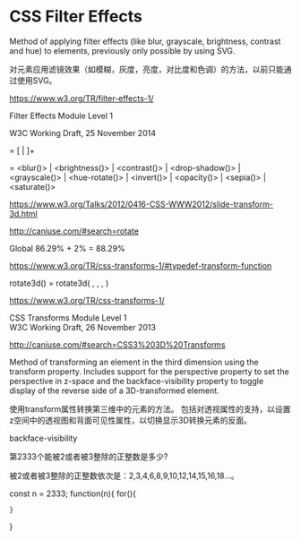 # CSS Filter Effects  



Method of applying filter effects (like blur, grayscale, brightness, contrast and hue) to elements, previously only possible by using SVG.


对元素应用滤镜效果（如模糊，灰度，亮度，对比度和色调）的方法，以前只能通过使用SVG。



https://www.w3.org/TR/filter-effects-1/


Filter Effects Module Level 1

W3C Working Draft, 25 November 2014



<filter-function-list> = [ <filter-function> | <url> ]+

<filter-function> = <blur()> | <brightness()> | <contrast()> | <drop-shadow()>
| <grayscale()> | <hue-rotate()> | <invert()> | <opacity()> | <sepia()> | <saturate()>








https://www.w3.org/Talks/2012/0416-CSS-WWW2012/slide-transform-3d.html


http://caniuse.com/#search=rotate


Global 86.29%  +   2%  =   88.29%




https://www.w3.org/TR/css-transforms-1/#typedef-transform-function

rotate3d() = rotate3d( <number> , <number> , <number> , <angle> )




https://www.w3.org/TR/css-transforms-1/

CSS Transforms Module Level 1  
W3C Working Draft, 26 November 2013  


http://caniuse.com/#search=CSS3%203D%20Transforms



Method of transforming an element in the third dimension using the transform property. Includes support for the perspective property to set the perspective in z-space and the backface-visibility property to toggle display of the reverse side of a 3D-transformed element.


使用transform属性转换第三维中的元素的方法。
包括对透视属性的支持，以设置z空间中的透视图和背面可见性属性，以切换显示3D转换元素的反面。


backface-visibility





第2333个能被2或者被3整除的正整数是多少?


被2或者被3整除的正整数依次是：2,3,4,6,8,9,10,12,14,15,16,18…。

const n = 2333;
function(n){
    for(){
        
    }
}







